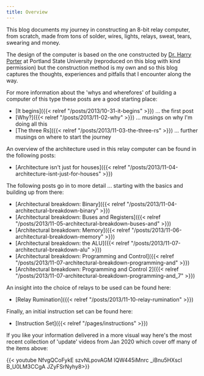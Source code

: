 ```yaml
---
title: Overview
---
```


This blog documents my journey in constructing an 8-bit relay computer, from scratch, made from tons of solder, wires,
lights, relays, sweat, tears, swearing and money.

The design of the computer is based on the one constructed by
[Dr. Harry Porter](http://web.cecs.pdx.edu/~harry/Relay/index.html)
at Portland State University (reproduced on this blog with kind permission) but the construction method is my own and so
this blog captures the thoughts, experiences and pitfalls that I encounter along the way.

For more information about the 'whys and wherefores' of building a computer of this type these posts are a good starting place:

* [It begins]({{< relref "/posts/2013/10-31-it-begins" >}}) ... the first post
* [Why?]({{< relref "/posts/2013/11-02-why" >}}) ... musings on why I'm doing all this
* [The three Rs]({{< relref "/posts/2013/11-03-the-three-rs" >}}) ... further musings on where to start the journey

An overview of the architecture used in this relay computer can be found in the following posts:

* [Architecture isn't just for houses]({{< relref "/posts/2013/11-04-architecture-isnt-just-for-houses" >}})

The following posts go in to more detail ... starting with the basics and building up from there:

* [Architectural breakdown: Binary]({{< relref "/posts/2013/11-04-architectural-breakdown-binary" >}})
* [Architectural breakdown: Buses and Registers]({{< relref "/posts/2013/11-05-architectural-breakdown-buses-and" >}})
* [Architectural breakdown: Memory]({{< relref "/posts/2013/11-06-architectural-breakdown-memory" >}})
* [Architectural breakdown: the ALU]({{< relref "/posts/2013/11-07-architectural-breakdown-alu" >}})
* [Architectural breakdown: Programming and Control]({{< relref "/posts/2013/11-07-architectural-breakdown-programming-and" >}})
* [Architectural breakdown: Programming and Control 2]({{< relref "/posts/2013/11-07-architectural-breakdown-programming-and_7" >}})

An insight into the choice of relays to be used can be found here:

* [Relay Rumination]({{< relref "/posts/2013/11-10-relay-rumination" >}})

Finally, an initial instruction set can be found here:

* [Instruction Set]({{< relref "/pages/instructions" >}})

If you like your information delivered in a more visual way here's the most recent collection of 'update' videos from Jan
2020 which cover off many of the items above:

{{< youtube NfvgQCoFykE szvNLpovAGM IQW445iMnrc _iBnu5HXscI B_U0LM3CCgA JZyFSrNyhy8>}}
